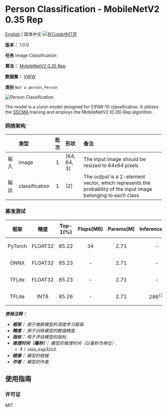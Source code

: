 # Person Classification - MobileNetV2 0.35 Rep

[English](../en/Person_Classification_MobileNetV2_0.35_Rep_64.md) | 简体中文 [![在Colab中打开](https://colab.research.google.com/assets/colab-badge.svg)](https://colab.research.google.com/github/seeed-studio/sscma-model-zoo/blob/main/notebooks/zh_CN/Person_Classification_MobileNetV2_0.35_Rep_64.ipynb)

**版本：** 1.0.0

**任务** Image Classification

**算法：** [MobileNetV2 0.35 Rep](configs/classification/mobnetv2_0.35_rep_1bx16_300e_custom.py)

**数据集：** [VWW](https://github.com/Mxbonn/visualwakewords)

**类别** `Not a person`, `Person`

![Person Classification](https://files.seeedstudio.com/sscma/static/person_cls.png)

The model is a vision model designed for CIFAR-10 classification. It utilizes the [SSCMA](https://github.com/Seeed-Studio/SSCMA) training and employs the MobileNetV2 (0.35) Rep algorithm.

### 网络架构

|      | 类型           |  批次  | 形状        | 备注                                                                                                          |
|:-----|:---------------|:------:|:------------|:--------------------------------------------------------------------------------------------------------------|
| 输入 | image          |   1    | [64, 64, 3] | The input image should be resized to 64x64 pixels                                                             |
| 输出 | classification |   1    | [2]         | The output is a 2-element vector, which represents the probability of the input image belonging to each class |
### 基准测试

|  框架   |  精度   |  Top-1(%)  |  Flops(MB)  |  Params(M)  |   Inference(ms)   |                                                                                   下载                                                                                    |     作者     |
|:-------:|:-------:|:----------:|:-----------:|:-----------:|:-----------------:|:-------------------------------------------------------------------------------------------------------------------------------------------------------------------------:|:------------:|
| PyTorch | FLOAT32 |   85.22    |     34      |    2.71     |         -         |  [链接](https://files.seeedstudio.com/sscma/model_zoo/classification/models/person/mobilenetv2_0.35rep_vww64_float32_sha1_6dec3c029041408de043c5921621ab7abc4c4ec4.pth)   | Seeed Studio |
|  ONNX   | FLOAT32 |   85.23    |      -      |    2.71     |         -         |  [链接](https://files.seeedstudio.com/sscma/model_zoo/classification/models/person/mobilenetv2_0.35rep_vww64_float32_sha1_aeb9c1f3bf7c19f3490daee7da1ac0d76b7e49d9.onnx)  | Seeed Studio |
| TFLite  | FLOAT32 |   85.23    |      -      |    2.71     |         -         | [链接](https://files.seeedstudio.com/sscma/model_zoo/classification/models/person/mobilenetv2_0.35rep_vww64_float32_sha1_d44e8c1247dfc66e645f5d07b904e4a430149882.tflite) | Seeed Studio |
| TFLite  |  INT8   |   85.26    |      -      |    2.71     | 286<sup>(1)</sup> |  [链接](https://files.seeedstudio.com/sscma/model_zoo/classification/models/person/mobilenetv2_0.35rep_vww64_int8_sha1_a939407d507b45ceca293e74c8961d59357b37b2.tflite)   | Seeed Studio |

***表格注释：***

- ***框架：** 用于推断模型的深度学习框架.*
- ***精度：** 用于训练模型的数值精度.*
- ***指标：** 用于评估模型的指标.*
- ***推理时间（毫秒）：** 模型的推理时间（以毫秒为单位）.*
  - ***1：** xiao_esp32s3.*
- ***链接：** 模型的链接.*
- ***作者：** 模型的作者.*

## 使用指南

### 许可证

MIT

